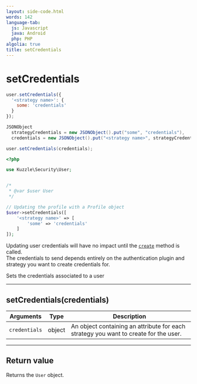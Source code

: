 ```yaml
---
layout: side-code.html
words: 142
language-tab:
  js: Javascript
  java: Android
  php: PHP
algolia: true
title: setCredentials
---
```


# setCredentials

```js
user.setCredentials({
  '<strategy name>': {
    some: 'credentials'
  }
});
```

```java
JSONObject
  strategyCredentials = new JSONObject().put("some", "credentials"),
  credentials = new JSONObject().put("<strategy name>", strategyCredentials);

user.setCredentials(credentials);
```

```php
<?php

use Kuzzle\Security\User;


/*
 * @var $user User
 */

// Updating the profile with a Profile object
$user->setCredentials([
    '<strategy name>' => [
        'some' => 'credentials'
    ]
]);
```

<aside class="note">
  Updating user credentials will have no impact until the <a href="{{ site_base_path }}sdk-reference/user/create"><code>create</code></a> method is called.<br />
  The credentials to send depends entirely on the authentication plugin and strategy you want to create credentials for.
</aside>

Sets the credentials associated to a user

---

## setCredentials(credentials)

| Arguments | Type | Description |
|---------------|---------|----------------------------------------|
| ``credentials`` | object | An object containing an attribute for each strategy you want to create for the user. |

---

## Return value

Returns the `User` object.
